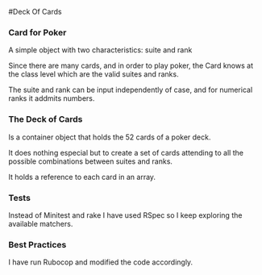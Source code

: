 #Deck Of Cards

### Card for Poker

A simple object with two characteristics: suite and rank

Since there are many cards, and in order to play poker, the Card knows at the class level which are the valid suites and ranks.

The suite and rank can be input independently of case, and for numerical ranks it addmits numbers.

### The Deck of Cards

Is a container object that holds the 52 cards of a poker deck.

It does nothing especial but to create a set of cards attending to all the possible combinations between suites and ranks.

It holds a reference to each card in an array.

### Tests

Instead of Minitest and rake I have used RSpec so I keep exploring the available matchers.

### Best Practices

I have run Rubocop and modified the code accordingly.

